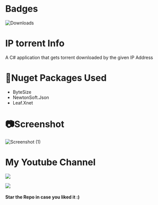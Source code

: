 # Badges
![Downloads](https://img.shields.io/github/downloads/henry-richard7/IP-torrent-Info/total.svg?style=for-the-badge&logo=github)

# IP torrent Info
 A C# application that gets torrent downloaded by the given IP Address

# 📎Nuget Packages Used
* ByteSize
* NewtonSoft.Json
* Leaf.Xnet

# 📷Screenshot
![Screenshot (1)](https://user-images.githubusercontent.com/68910039/106903974-a59bd600-6720-11eb-96d1-5d9ffab4d5db.png)

# My Youtube Channel
[![](https://img.shields.io/badge/Subscribe-red?style=for-the-badge&logo=YouTube)](https://www.youtube.com/channel/UCVGasc5jr45eZUpZNHvbtWQ)

[![](https://img.shields.io/youtube/channel/subscribers/UCVGasc5jr45eZUpZNHvbtWQ?style=social)](https://www.youtube.com/channel/UCVGasc5jr45eZUpZNHvbtWQ)

#### Star the Repo in case you liked it :)
